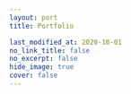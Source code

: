 ```yaml
---
layout: port
title: Portfolio

last_modified_at: 2020-10-01
no_link_title: false
no_excerpt: false
hide_image: true
cover: false
---
```


